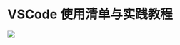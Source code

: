 
# VSCode 使用清单与实践教程


![](https://coding.net/u/hoteam/p/Cache/git/raw/master/2017/9/1/VSCode-diff.jpg)